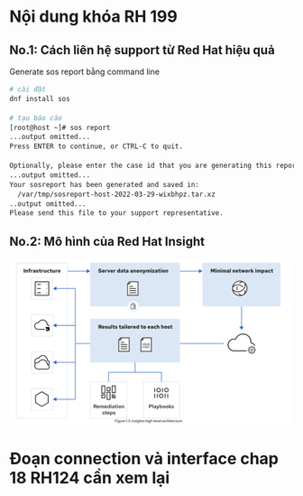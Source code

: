 # Nội dung khóa RH 199

## No.1: Cách liên hệ support từ Red Hat hiệu quả

Generate sos report bằng command line

```bash
# cài đặt
dnf install sos

# tạo báo cáo
[root@host ~]# sos report
...output omitted...
Press ENTER to continue, or CTRL-C to quit.

Optionally, please enter the case id that you are generating this report for []:
...output omitted...
Your sosreport has been generated and saved in:
  /var/tmp/sosreport-host-2022-03-29-wixbhpz.tar.xz
..output omitted...
Please send this file to your support representative.
```

## No.2: Mô hình của Red Hat Insight

![redhat-insight](pic/redhat-insight.png)

# Đoạn connection và interface chap 18 RH124 cần xem lại